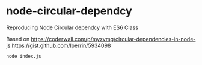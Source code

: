 # node-circular-dependcy
Reproducing Node Circular dependcy with ES6 Class

Based on 
https://coderwall.com/p/myzvmg/circular-dependencies-in-node-js
https://gist.github.com/lperrin/5934098

`node index.js`

